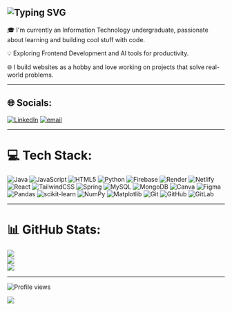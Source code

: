 <h2 align="left">
  <img src="https://readme-typing-svg.demolab.com?font=Fira+Code&size=24&pause=1000&color=F75C7E&center=false&vCenter=true&width=435&lines=👋+Hi+there%2C+I'm+Harsh!" alt="Typing SVG" />
</h2>

🎓 I'm currently an Information Technology undergraduate, passionate about learning and building cool stuff with code.

💡 Exploring Frontend Development and AI tools for productivity. 

🌐 I build websites as a hobby and love working on projects that solve real-world problems.  

---
## 🌐 Socials:
[![LinkedIn](https://img.shields.io/badge/LinkedIn-%230077B5.svg?logo=linkedin&logoColor=white)](https://linkedin.com/in/www.linkedin.com/in/khharsh) [![email](https://img.shields.io/badge/Email-D14836?logo=gmail&logoColor=white)](mailto:harsh06pb@gmail.com) 

---

# 💻 Tech Stack:
![Java](https://img.shields.io/badge/java-%23ED8B00.svg?style=for-the-badge&logo=openjdk&logoColor=white) ![JavaScript](https://img.shields.io/badge/javascript-%23323330.svg?style=for-the-badge&logo=javascript&logoColor=%23F7DF1E) ![HTML5](https://img.shields.io/badge/html5-%23E34F26.svg?style=for-the-badge&logo=html5&logoColor=white) ![Python](https://img.shields.io/badge/python-3670A0?style=for-the-badge&logo=python&logoColor=ffdd54) ![Firebase](https://img.shields.io/badge/firebase-%23039BE5.svg?style=for-the-badge&logo=firebase) ![Render](https://img.shields.io/badge/Render-%46E3B7.svg?style=for-the-badge&logo=render&logoColor=white) ![Netlify](https://img.shields.io/badge/netlify-%23000000.svg?style=for-the-badge&logo=netlify&logoColor=#00C7B7) ![React](https://img.shields.io/badge/react-%2320232a.svg?style=for-the-badge&logo=react&logoColor=%2361DAFB) ![TailwindCSS](https://img.shields.io/badge/tailwindcss-%2338B2AC.svg?style=for-the-badge&logo=tailwind-css&logoColor=white) ![Spring](https://img.shields.io/badge/spring-%236DB33F.svg?style=for-the-badge&logo=spring&logoColor=white) ![MySQL](https://img.shields.io/badge/mysql-4479A1.svg?style=for-the-badge&logo=mysql&logoColor=white) ![MongoDB](https://img.shields.io/badge/MongoDB-%234ea94b.svg?style=for-the-badge&logo=mongodb&logoColor=white) ![Canva](https://img.shields.io/badge/Canva-%2300C4CC.svg?style=for-the-badge&logo=Canva&logoColor=white) ![Figma](https://img.shields.io/badge/figma-%23F24E1E.svg?style=for-the-badge&logo=figma&logoColor=white) ![Pandas](https://img.shields.io/badge/pandas-%23150458.svg?style=for-the-badge&logo=pandas&logoColor=white) ![scikit-learn](https://img.shields.io/badge/scikit--learn-%23F7931E.svg?style=for-the-badge&logo=scikit-learn&logoColor=white) ![NumPy](https://img.shields.io/badge/numpy-%23013243.svg?style=for-the-badge&logo=numpy&logoColor=white) ![Matplotlib](https://img.shields.io/badge/Matplotlib-%23ffffff.svg?style=for-the-badge&logo=Matplotlib&logoColor=black) ![Git](https://img.shields.io/badge/git-%23F05033.svg?style=for-the-badge&logo=git&logoColor=white) ![GitHub](https://img.shields.io/badge/github-%23121011.svg?style=for-the-badge&logo=github&logoColor=white) ![GitLab](https://img.shields.io/badge/gitlab-%23181717.svg?style=for-the-badge&logo=gitlab&logoColor=white)

---
# 📊 GitHub Stats:
![](https://github-readme-stats.vercel.app/api?username=Harsh-KH-6&theme=merko&hide_border=false&include_all_commits=false&count_private=false)<br/>
![](https://nirzak-streak-stats.vercel.app/?user=Harsh-KH-6&theme=merko&hide_border=false)<br/>
![](https://github-readme-stats.vercel.app/api/top-langs/?username=Harsh-KH-6&theme=merko&hide_border=false&include_all_commits=false&count_private=false&layout=compact)

---
![Profile views](https://visitor-badge.laobi.icu/badge?page_id=Harsh-KH-6.Harsh-KH-6)

[![](https://visitcount.itsvg.in/api?id=Harsh-KH-6&icon=0&color=0)](https://visitcount.itsvg.in)


